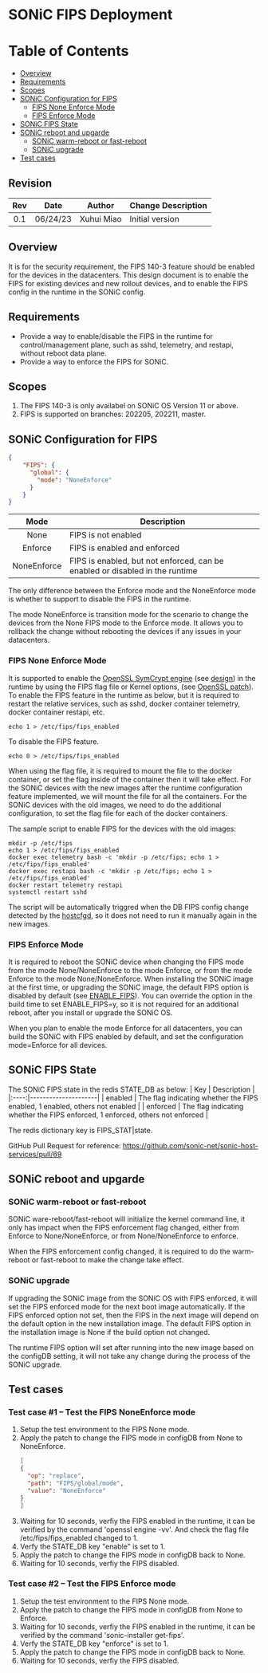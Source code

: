 # SONiC FIPS Deployment


Table of Contents
=================
* [Overview](#Overview)
* [Requirements](#Requirements)
* [Scopes](#Scopes)
* [SONiC Configuration for FIPS](#SONiC-Configuration-for-FIPS)
    * [FIPS None Enforce Mode](#FIPS-None-Enforce-Mode)
    * [FIPS Enforce Mode](#FIPS-Enforce-Mode)
* [SONiC FIPS State](#SONiC-FIPS-State)
* [SONiC reboot and upgarde](#SONiC-reboot-and-upgarde)
    * [SONiC warm-reboot or fast-reboot](#SONiC-warm-reboot-or-fast-reboot)
    * [SONiC upgrade](#SONiC-upgrade)
* [Test cases](#Test-cases)

## Revision

| Rev | Date     | Author          | Change Description |
|:---:|:--------:|:---------------:|--------------------|
| 0.1 | 06/24/23 | Xuhui Miao  | Initial version    |

## Overview
It is for the security requirement, the FIPS 140-3 feature should be enabled for the devices in the datacenters. This design document is to enable the FIPS for existing devices and new rollout devices, and to enable the FIPS config in the runtime in the SONiC config.

## Requirements
- Provide a way to enable/disable the FIPS in the runtime for control/management plane, such as sshd, telemetry, and restapi, without reboot data plane.
- Provide a way to enforce the FIPS for SONiC.

## Scopes
1. The FIPS 140-3 is only availabel on SONiC OS Version 11 or above.
2. FIPS is supported on branches: 202205, 202211, master.

## SONiC Configuration for FIPS
```json
{
    "FIPS": {
      "global": {
        "mode": "NoneEnforce"
      }
    }
}
```

| Mode | Description |
|:----:|---------------------|
| None | FIPS is not enabled |
| Enforce | FIPS is enabled and enforced |
| NoneEnforce | FIPS is enabled, but not enforced, can be enabled or disabled in the runtime |

The only difference between the Enforce mode and the NoneEnforce mode is whether to support to disable the FIPS in the runtime.

The mode NoneEnforce is transition mode for the scenario to change the devices from the None FIPS mode to the Enforce mode. It allows you to rollback the change without rebooting the devices if any issues in your datacenters.

### FIPS None Enforce Mode
It is supported to enable the [OpenSSL SymCrypt engine](https://github.com/microsoft/SymCrypt-OpenSSL) (see [design](https://github.com/sonic-net/SONiC/blob/master/doc/fips/SONiC-OpenSSL-FIPS-140-3.md)) in the runtime by using the FIPS flag file or Kernel options, (see [OpenSSL patch](https://github.com/sonic-net/sonic-fips/blob/main/src/openssl.patch/10-support-fips-mode.patch)).
To enable the FIPS feature in the runtime as below, but it is required to restart the relative services, such as sshd, docker container telemetry, docker container restapi, etc.
```
echo 1 > /etc/fips/fips_enabled
```
To disable the FIPS feature.
```
echo 0 > /etc/fips/fips_enabled
```

When using the flag file, it is required to mount the file to the docker container, or set the flag inside of the container then it will take effect. For the SONiC devices with the new images after the runtime configuration feature implemented, we will mount the file for all the containers. For the SONiC devices with the old images, we need to do the additional configuration, to set the flag file for each of the docker containers.

The sample script to enable FIPS for the devices with the old images:
```
mkdir -p /etc/fips
echo 1 > /etc/fips/fips_enabled
docker exec telemetry bash -c 'mkdir -p /etc/fips; echo 1 > /etc/fips/fips_enabled'
docker exec restapi bash -c 'mkdir -p /etc/fips; echo 1 > /etc/fips/fips_enabled'
docker restart telemetry restapi
systemctl restart sshd
```

The script will be automatically triggred when the DB FIPS config change detected by the [hostcfgd](https://github.com/sonic-net/sonic-buildimage/blob/master/src/sonic-host-services-data/debian/sonic-host-services-data.hostcfgd.service), so it does not need to run it manually again in the new images.

### FIPS Enforce Mode
It is required to reboot the SONiC device when changing the FIPS mode from the mode None/NoneEnforce to the mode Enforce, or from the mode Enforce to the mode None/NoneEnforce.
When installing the SONiC image at the first time, or upgrading the SONiC image, the default FIPS option is disabled by default (see [ENABLE_FIPS](https://github.com/sonic-net/sonic-buildimage/blob/6ba5b84d980983312f779ad65cfc8c90b9674707/rules/config#L292)). You can override the option in the build time to set ENABLE_FIPS=y, so it is not required for an additional reboot, after you install or upgrade the SONiC OS.

When you plan to enable the mode Enforce for all datacenters, you can build the SONiC with FIPS enabled by default, and set the configuration mode=Enforce for all devices.

## SONiC FIPS State
The SONiC FIPS state in the redis STATE_DB as below:
| Key | Description |
|:----:|---------------------|
| enabled | The flag indicating whether the FIPS enabled, 1 enabled, others not enabled |
| enforced | The flag indicating whether the FIPS enforced, 1 enforced, others not enforced |

The redis dictionary key is FIPS_STAT\|state.

GitHub Pull Request for reference: https://github.com/sonic-net/sonic-host-services/pull/69

## SONiC reboot and upgarde
### SONiC warm-reboot or fast-reboot
SONiC ware-reboot/fast-reboot will initialize the kernel command line, it only has impact when the FIPS enforcement flag changed, either from Enforce to None/NoneEnforce, or from None/NoneEnforce to enforce.

When the FIPS enforcement config changed, it is required to do the warm-reboot or fast-reboot to make the change take effect.

### SONiC upgrade
If upgrading the SONiC image from the SONiC OS with FIPS enforced, it will set the FIPS enforced mode for the next boot image automatically. If the FIPS enforced option not set, then the FIPS in the next image will depend on the default option in the new installation image. The default FIPS option in the installation image is None if the build option not changed.

The runtime FIPS option will set after running into the new image based on the configDB setting, it will not take any change during the process of the SONiC upgrade.

## Test cases

### Test case #1 – Test the FIPS NoneEnforce mode

1. Setup the test environment to the FIPS None mode.
1. Apply the patch to change the FIPS mode in configDB from None to NoneEnforce.
    ```json
    [
    {
      "op": "replace",
      "path": "FIPS/global/mode",
      "value": "NoneEnforce"
    }
    ]
    ```
1. Waiting for 10 seconds, verfiy the FIPS enabled in the runtime, it can be verified by the command 'openssl engine -vv'. And check the flag file /etc/fips/fips_enabled changed to 1.
1. Verfy the STATE_DB key "enable" is set to 1.
1. Apply the patch to change the FIPS mode in configDB back to None.
1. Waiting for 10 seconds, verfiy the FIPS disabled.

### Test case #2 – Test the FIPS Enforce mode

1. Setup the test environment to the FIPS None mode.
1. Apply the patch to change the FIPS mode in configDB from None to Enforce.
1. Waiting for 10 seconds, verfiy the FIPS enabled in the runtime, it can be verified by the command 'sonic-installer get-fips'.
1. Verfy the STATE_DB key "enforce" is set to 1.
1. Apply the patch to change the FIPS mode in configDB back to None.
1. Waiting for 10 seconds, verfiy the FIPS disabled.

